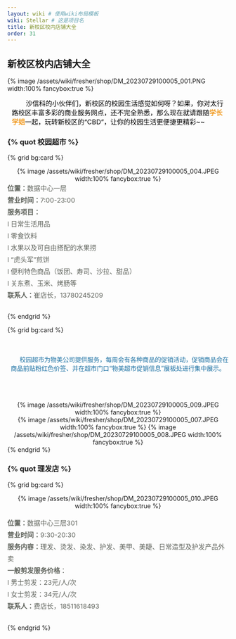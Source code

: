 ```yaml
---
layout: wiki # 使用wiki布局模板
wiki: Stellar # 这是项目名
title: 新校区校内店铺大全
order: 31
---
```

## 新校区校内店铺大全

{% image /assets/wiki/fresher/shop/DM_20230729100005_001.PNG width:100% fancybox:true %}

<section style="text-align: left; color: rgb(0, 0, 0); font-size: 15px; padding: 0px 10px; box-sizing: border-box; visibility: visible;"><p style="text-indent: 2.1333em; margin: 0px; padding: 0px; box-sizing: border-box; visibility: visible;">沙信科的小伙伴们，新校区的校园生活感觉如何呀？<span style="text-indent: 2.1333em; box-sizing: border-box; visibility: visible;">如果，你对太行路校区丰富多彩的商业服务网点，还不完全熟悉，那么现在就请跟随</span><span style="text-indent: 2.1333em; color: rgb(241, 154, 32); box-sizing: border-box; visibility: visible;"><strong style="box-sizing: border-box; visibility: visible;">学长学姐</strong></span><span style="text-indent: 2.1333em; box-sizing: border-box; visibility: visible;">一起，玩转新校区的“CBD”，让你的校园生活更便捷更精彩~~</span></p></section>

### {% quot 校园超市 %}

{% grid bg:card %}
<!-- cell left -->
<center>{% image /assets/wiki/fresher/shop/DM_20230729100005_004.JPEG width:100% fancybox:true %}</center>
<!-- cell right -->
<section style="color: rgb(96, 100, 93); line-height: 1.8; box-sizing: border-box; visibility: visible;"><p style="text-align: left; text-indent: 0em; margin: 0px; padding: 0px; box-sizing: border-box; visibility: visible;"><strong style="box-sizing: border-box; visibility: visible;"><span style="font-size: 15px; box-sizing: border-box; visibility: visible;">位置：</span></strong><span style="font-size: 15px; box-sizing: border-box; visibility: visible;">数据中心一层&nbsp; &nbsp; &nbsp; &nbsp; &nbsp; &nbsp; &nbsp; &nbsp; &nbsp; &nbsp; &nbsp; &nbsp; &nbsp;</span></p><p style="text-align: left; text-indent: 0em; margin: 0px; padding: 0px; box-sizing: border-box; visibility: visible;"><strong style="box-sizing: border-box; visibility: visible;"><span style="font-size: 15px; box-sizing: border-box; visibility: visible;">营业时间：</span></strong><span style="font-size: 15px; box-sizing: border-box; visibility: visible;">7:00-23:00</span></p><p style="text-align: left;text-indent: 0em;margin: 0px;padding: 0px;box-sizing: border-box;"><strong style="box-sizing: border-box;"><span style="font-size: 15px;box-sizing: border-box;">服务项目：</span></strong></p><p style="text-align: left;text-indent: 0em;margin: 0px;padding: 0px;box-sizing: border-box;"><span style="font-size: 15px;box-sizing: border-box;">l&nbsp;日常生活用品</span></p><p style="text-align: left;text-indent: 0em;margin: 0px;padding: 0px;box-sizing: border-box;"><span style="font-size: 15px;box-sizing: border-box;">l&nbsp;零食饮料</span></p><p style="text-align: left;text-indent: 0em;margin: 0px;padding: 0px;box-sizing: border-box;"><span style="font-size: 15px;box-sizing: border-box;">l&nbsp;水果以及可自由搭配的水果捞</span></p><p style="text-align: left;text-indent: 0em;margin: 0px;padding: 0px;box-sizing: border-box;"><span style="font-size: 15px;box-sizing: border-box;">l&nbsp;“虎头军”煎饼</span></p><p style="text-align: left;text-indent: 0em;margin: 0px;padding: 0px;box-sizing: border-box;"><span style="font-size: 15px;box-sizing: border-box;">l&nbsp;便利特色商品（饭团、寿司、沙拉、甜品）</span></p><p style="text-align: left;text-indent: 0em;margin: 0px;padding: 0px;box-sizing: border-box;"><span style="font-size: 15px;box-sizing: border-box;">l&nbsp;关东煮、玉米、烤肠等</span></p><p style="text-align: left;text-indent: 0em;margin: 0px;padding: 0px;box-sizing: border-box;"><strong style="box-sizing: border-box;"><span style="font-size: 15px;box-sizing: border-box;">联系人：</span></strong><span style="font-size: 15px;box-sizing: border-box;">崔店长，13780245209</span></p><p style="text-align: left;text-indent: 2.1429em;margin: 0px;padding: 0px;box-sizing: border-box;"><br style="box-sizing: border-box;"></p></section>
{% endgrid %}

{% grid bg:card %}
<!-- cell left -->

<center><p></br></br>&emsp;&emsp;<font color=#196fa2>校园超市为物美公司提供服务，每周会有各种商品的促销活动，促销商品会在商品前贴粉红色价签、并在超市门口“物美超市促销信息”展板处进行集中展示。</font></p></br></br></br>
{% image /assets/wiki/fresher/shop/DM_20230729100005_009.JPEG width:100% fancybox:true %}</center>
<!-- cell right -->
<center>{% image /assets/wiki/fresher/shop/DM_20230729100005_007.JPEG width:100% fancybox:true %}
{% image /assets/wiki/fresher/shop/DM_20230729100005_008.JPEG width:100% fancybox:true %}</center>
{% endgrid %}

### {% quot 理发店 %}

{% grid bg:card %}
<!-- cell left -->
<center>
{% image /assets/wiki/fresher/shop/DM_20230729100005_010.JPEG width:100% fancybox:true %}</center>
<!-- cell right -->
<center></br><section style="text-align: left;color: rgb(96, 100, 93);font-size: 15px;line-height: 1.8;box-sizing: border-box;"><p style="text-indent: 0em;margin: 0px;padding: 0px;box-sizing: border-box;"><strong style="box-sizing: border-box;">位置：</strong>数据中心三层301</p><p style="text-indent: 0em;margin: 0px;padding: 0px;box-sizing: border-box;"><strong style="box-sizing: border-box;">营业时间：</strong>9:30-20:30</p><p style="text-indent: 0em;margin: 0px;padding: 0px;box-sizing: border-box;"><strong style="box-sizing: border-box;">服务内容：</strong>理发、烫发、染发、护发、美甲、美睫、日常造型及护发产品外卖</p><p style="text-indent: 0em;margin: 0px;padding: 0px;box-sizing: border-box;"><strong style="box-sizing: border-box;">一般剪发服务价格</strong>：</p><p style="text-indent: 0em;margin: 0px;padding: 0px;box-sizing: border-box;">l 男士剪发：23元/人/次</p><p style="text-indent: 0em;margin: 0px;padding: 0px;box-sizing: border-box;">l 女士剪发：34元/人/次</p><p style="text-indent: 0em;margin: 0px;padding: 0px;box-sizing: border-box;"><strong style="box-sizing: border-box;">联系人：</strong>费店长，18511618493</p><p style="text-indent: 2.1429em;margin: 0px;padding: 0px;box-sizing: border-box;"><br style="box-sizing: border-box;"></p></section></center>
{% endgrid %}